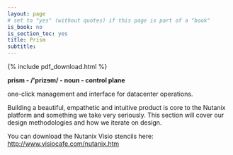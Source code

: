 ```yaml
---
layout: page
# set to "yes" (without quotes) if this page is part of a "book"
is_book: no
is_section_toc: yes
title: Prism
subtitle: 
---
```


{% include pdf_download.html %}

**prism - /'prizɘm/ - noun - control plane**
  
one-click management and interface for datacenter operations.

<!-- 2021-05-28
laura@nutanix.com
Commenting out this heading because no other index pages use headings -->
<!--
Design Methodology and Iterations
--------------------------------- -->

Building a beautiful, empathetic and intuitive product is core to the Nutanix platform and something we take very seriously. This section will cover our design methodologies and how we iterate on design.

You can download the Nutanix Visio stencils here: <http://www.visiocafe.com/nutanix.htm>
